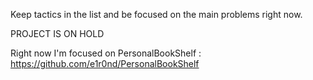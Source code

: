 Keep tactics in the list and be focused on the main problems right now.

PROJECT IS ON HOLD

Right now I'm focused on PersonalBookShelf : https://github.com/e1r0nd/PersonalBookShelf
